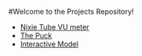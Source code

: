 
#Welcome to the Projects Repository!

- [Nixie Tube VU meter](vumeter.md)
- [The Puck](puck.md)
- [Interactive Model](gnw.md)

